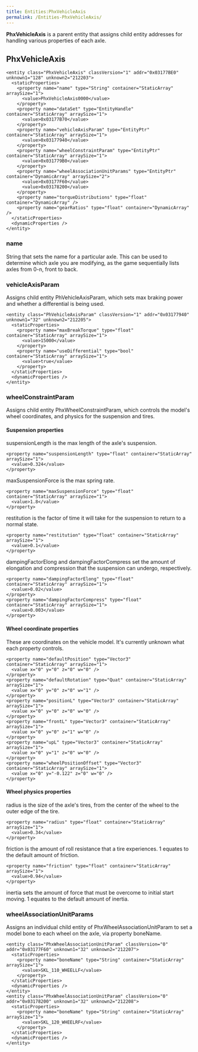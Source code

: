 ```yaml
---
title: Entities:PhxVehicleAxis
permalink: /Entities-PhxVehicleAxis/
---
```


<b>PhxVehicleAxis</b> is a parent entity that assigns child entity
addresses for handling various properties of each axle.

## PhxVehicleAxis

    <entity class="PhxVehicleAxis" classVersion="1" addr="0x03177BE0" unknown1="128" unknown2="212203">
      <staticProperties>
        <property name="name" type="String" container="StaticArray" arraySize="1">
          <value>PhxVehicleAxis0000</value>
        </property>
        <property name="dataSet" type="EntityHandle" container="StaticArray" arraySize="1">
          <value>0x03177B70</value>
        </property>
        <property name="vehicleAxisParam" type="EntityPtr" container="StaticArray" arraySize="1">
          <value>0x03177940</value>
        </property>
        <property name="wheelConstraintParam" type="EntityPtr" container="StaticArray" arraySize="1">
          <value>0x031779B0</value>
        </property>
        <property name="wheelAssociationUnitParams" type="EntityPtr" container="DynamicArray" arraySize="2">
          <value>0x03177F60</value>
          <value>0x03178200</value>
        </property>
        <property name="torqueDistributions" type="float" container="DynamicArray" />
        <property name="gearRatios" type="float" container="DynamicArray" />
      </staticProperties>
      <dynamicProperties />
    </entity>




### name

String that sets the name for a particular axle. This can be used to
determine which axle you are modifying, as the game sequentially lists
axles from 0-n, front to back.


### vehicleAxisParam

Assigns child entity PhVehicleAxisParam, which sets max braking power
and whether a differential is being used.

    <entity class="PhVehicleAxisParam" classVersion="1" addr="0x03177940" unknown1="32" unknown2="212205">
      <staticProperties>
        <property name="maxBreakTorque" type="float" container="StaticArray" arraySize="1">
          <value>15000</value>
        </property>
        <property name="useDifferential" type="bool" container="StaticArray" arraySize="1">
          <value>true</value>
        </property>
      </staticProperties>
      <dynamicProperties />
    </entity>




### wheelConstraintParam

Assigns child entity PhxWheelConstraintParam, which controls the model's
wheel coordinates, and physics for the suspension and tires.


#### Suspension properties

suspensionLength is the max length of the axle's suspension.

    <property name="suspensionLength" type="float" container="StaticArray" arraySize="1">
      <value>0.324</value>
    </property>

maxSuspensionForce is the max spring rate.

    <property name="maxSuspensionForce" type="float" container="StaticArray" arraySize="1">
      <value>1.8</value>
    </property>

restitution is the factor of time it will take for the suspension to
return to a normal state.

    <property name="restitution" type="float" container="StaticArray" arraySize="1">
      <value>0.1</value>
    </property>

dampingFactorElong and dampingFactorCompress set the amount of
elongation and compression that the suspension can undergo,
respectively.

    <property name="dampingFactorElong" type="float" container="StaticArray" arraySize="1">
      <value>0.02</value>
    </property>
    <property name="dampingFactorCompress" type="float" container="StaticArray" arraySize="1">
      <value>0.003</value>
    </property>




#### Wheel coordinate properties

These are coordinates on the vehicle model. It's currently unknown what
each property controls.

    <property name="defaultPosition" type="Vector3" container="StaticArray" arraySize="1">
      <value x="0" y="0" z="0" w="0" />
    </property>
    <property name="defaultRotation" type="Quat" container="StaticArray" arraySize="1">
      <value x="0" y="0" z="0" w="1" />
    </property>
    <property name="positionL" type="Vector3" container="StaticArray" arraySize="1">
      <value x="0" y="0" z="0" w="0" />
    </property>
    <property name="frontL" type="Vector3" container="StaticArray" arraySize="1">
      <value x="0" y="0" z="1" w="0" />
    </property>
    <property name="upL" type="Vector3" container="StaticArray" arraySize="1">
      <value x="0" y="1" z="0" w="0" />
    </property>
    <property name="wheelPositionOffset" type="Vector3" container="StaticArray" arraySize="1">
      <value x="0" y="-0.122" z="0" w="0" />
    </property>




#### Wheel physics properties

radius is the size of the axle's tires, from the center of the wheel to
the outer edge of the tire.

    <property name="radius" type="float" container="StaticArray" arraySize="1">
      <value>0.34</value>
    </property>

friction is the amount of roll resistance that a tire experiences. 1
equates to the default amount of friction.

    <property name="friction" type="float" container="StaticArray" arraySize="1">
      <value>0.94</value>
    </property>

inertia sets the amount of force that must be overcome to initial start
moving. 1 equates to the default amount of inertia.


### wheelAssociationUnitParams

Assigns an individual child entity of PhxWheelAssociationUnitParam to
set a model bone to each wheel on the axle, via property boneName.

    <entity class="PhxWheelAssociationUnitParam" classVersion="0" addr="0x03177F60" unknown1="32" unknown2="212207">
      <staticProperties>
        <property name="boneName" type="String" container="StaticArray" arraySize="1">
          <value>SKL_110_WHEELLF</value>
        </property>
      </staticProperties>
      <dynamicProperties />
    </entity>
    <entity class="PhxWheelAssociationUnitParam" classVersion="0" addr="0x03178200" unknown1="32" unknown2="212208">
      <staticProperties>
        <property name="boneName" type="String" container="StaticArray" arraySize="1">
          <value>SKL_120_WHEELRF</value>
        </property>
      </staticProperties>
      <dynamicProperties />
    </entity>